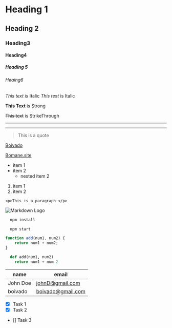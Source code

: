 <!-- Headings -->

# Heading 1

## Heading 2

### Heading3

#### Heading4

##### Heading 5

###### Heaing6

<!-- Italics -->

_This text is_ Italic
_This text_ is Italic

<!-- Strong -->

**This Text** is Strong

<!-- Strike Through -->

~~This text~~ is StrikeThrough

<!-- Horizontal line -->

---

---

<!-- Blockquote -->

> This is a quote

<!-- Links -->

[Boivado](https://bomane.site/)

[Bomane.site](https://bomane.site 'Boivado')

<!-- ul -->

-   item 1
-   item 2
    -   nested item 2

<!-- ol -->

1. item 1
2. item 2

<!-- inline code block
-->

`<p>This is a paragraph </p>`

<!-- Images -->

![Markdown Logo](https://markdown-here.com/img/navbarLogin1.png)

<!-- Github Markdowns -->

<!-- Code Blocks -->

```bash
  npm install

  npm start
```

```javascript
function add(num1, num2) {
    return num1 + num2;
}
```

```Python
  def add(num1, num2)
    return num1 + num 2
```

<!-- Tables -->

| name     | email             |
| -------- | ----------------- |
| John Doe | johnD@gmail.com   |
| boivado  | boivado@gmail.com |

<!-- Task List -->

-   [x] Task 1
-   [x] Task 2
-   [] Task 3
